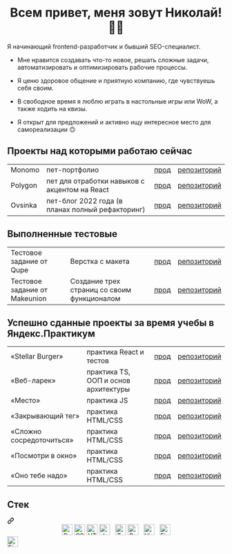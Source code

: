 <h1 align="center">Всем привет, меня зовут Николай! ✌🏻</h1>

<p>Я начинающий frontend-разработчик и бывший SEO-специалист.</p>
<ul>
  <li>
    <p>Мне нравится создавать что-то новое, решать сложные задачи, автоматизировать и оптимизировать рабочие процессы.</p>
  </li>
  <li>
    <p>Я ценю здоровое общение и приятную компанию, где чувствуешь себя своим. </p>
  </li>
  <li>
    <p>В свободное время я люблю играть в настольные игры или WoW, а также ходить на квизы.</p>
  </li>
  <li>
    <p>Я открыт для предложений и активно ищу интересное место для самореализации 🙃</p>
  </li>
</ul>

<h2>Проекты над которыми работаю сейчас</h2>
<table>
  <tr>
    <td>Monomo</td>
    <td>пет-портфолио</td>
    <td><a href="https://nigilen.github.io/monomo/">прод</a></td>
    <td><a href="https://github.com/Nigilen/monomo">репозиторий</a></td>
  </tr>
  <tr>
    <td>Polygon</td>
    <td>пет для отработки навыков с акцентом на React</td>
    <td><a href="https://nigilen.github.io/polygin/">прод</a></td>
    <td><a href="https://github.com/Nigilen/polygin">репозиторий</a></td>
  </tr>
  <tr>
    <td>Ovsinka</td>
    <td>пет-блог 2022 года (в планах полный рефакторинг)</td>
    <td><a href="https://nigilen.github.io/monomo/">прод</a></td>
    <td><a href="https://github.com/Nigilen/monomo">репозиторий</a></td>
  </tr>
</table>

<h2>Выполненные тестовые</h2>
<table>
  <tr>
    <td>Тестовое задание от Qupe</td>
    <td>Верстка с макета</td>
    <td><a href="https://nigilen.github.io/qupe/">прод</a></td>
    <td><a href="https://github.com/Nigilen/qupe">репозиторий</a></td>
  </tr>
  <tr>
    <td>Тестовое задание от Makeunion</td>
    <td>Создание трех страниц со своим функционалом</td>
    <td><a href="https://nigilen.github.io/makeunion-tt/">прод</a></td>
    <td><a href="https://github.com/Nigilen/makeunion-tt">репозиторий</a></td>
  </tr>
</table>


<h2 alig="center">Успешно сданные проекты за время учебы в Яндекс.Практикум</h2>
<table>
  <tr>
    <td>«Stellar Burger»</td>
    <td>практика React и тестов</td>
    <td><a href="https://nigilen.github.io/stellar-burger/">прод</a></td>
    <td><a href="https://github.com/Nigilen/stellar-burger">репозиторий</a></td>
  </tr>
  <tr>
    <td>«Веб-ларек»</td>
    <td>практика TS, ООП и основ архитектуры</td>
    <td><a href="https://nigilen.github.io/web-larek-frontend/">прод</a></td>
    <td><a href="https://github.com/Nigilen/web-larek-frontend.git">репозиторий</a></td>
  </tr>
  <tr>
    <td>«Место»</td>
    <td>практика JS</td>
    <td><a href="https://nigilen.github.io/mesto-project-ff/">прод</a></td>
    <td><a href="https://github.com/Nigilen/mesto-project-ff">репозиторий</a></td>
  </tr>
  <tr>
    <td>«Закрывающий тег»</td>
    <td>практика HTML/CSS</td>
    <td><a href="https://nigilen.github.io/zakrivayuschiy-teg-f/">прод</a></td>
    <td><a href="https://github.com/Nigilen/zakrivayuschiy-teg-f">репозиторий</a></td>
  </tr>
  <tr>
    <td>«Сложно сосредоточиться»</td>
    <td>практика HTML/CSS</td>
    <td><a href="https://nigilen.github.io/slozhno-sosredotochitsya/">прод</a></td>
    <td><a href="https://github.com/Nigilen/slozhno-sosredotochitsya">репозиторий</a></td>
  </tr>
  <tr>
    <td>«Посмотри в окно»</td>
    <td>практика HTML/CSS</td>
    <td><a href="https://nigilen.github.io/posmotri_v_okno/">прод</a></td>
    <td><a href="https://github.com/Nigilen/posmotri_v_okno">репозиторий</a></td>
  </tr>
  <tr>
    <td>«Оно тебе надо»</td>
    <td>практика HTML/CSS</td>
    <td><a href="https://nigilen.github.io/ono-tebe-nado/">прод</a></td>
    <td><a href="https://github.com/Nigilen/ono-tebe-nado">репозиторий</a></td>
  </tr>
</table>

<div class="markdown-heading" dir="auto"><h2 class="heading-element" dir="auto">Стек</h2><a id="user-content-мой-стек" class="anchor" aria-label="Permalink: Стек" href="#стек"><svg class="octicon octicon-link" viewBox="0 0 16 16" version="1.1" width="16" height="16" aria-hidden="true"><path d="m7.775 3.275 1.25-1.25a3.5 3.5 0 1 1 4.95 4.95l-2.5 2.5a3.5 3.5 0 0 1-4.95 0 .751.751 0 0 1 .018-1.042.751.751 0 0 1 1.042-.018 1.998 1.998 0 0 0 2.83 0l2.5-2.5a2.002 2.002 0 0 0-2.83-2.83l-1.25 1.25a.751.751 0 0 1-1.042-.018.751.751 0 0 1-.018-1.042Zm-4.69 9.64a1.998 1.998 0 0 0 2.83 0l1.25-1.25a.751.751 0 0 1 1.042.018.751.751 0 0 1 .018 1.042l-1.25 1.25a3.5 3.5 0 1 1-4.95-4.95l2.5-2.5a3.5 3.5 0 0 1 4.95 0 .751.751 0 0 1-.018 1.042.751.751 0 0 1-1.042.018 1.998 1.998 0 0 0-2.83 0l-2.5 2.5a1.998 1.998 0 0 0 0 2.83Z"></path></svg></a></div>
<div align="center" dir="auto">  
<a target="_blank" rel="noopener noreferrer nofollow" href="https://camo.githubusercontent.com/c8103e7ef2f154a02b429f185f1f23186c4a3f7a6aedf55d6f64439752cc9aac/68747470733a2f2f696d672e736869656c64732e696f2f62616467652f52656163742d3238324333343f6c6f676f3d7265616374266c6f676f436f6c6f723d363144414642"><img src="https://camo.githubusercontent.com/c8103e7ef2f154a02b429f185f1f23186c4a3f7a6aedf55d6f64439752cc9aac/68747470733a2f2f696d672e736869656c64732e696f2f62616467652f52656163742d3238324333343f6c6f676f3d7265616374266c6f676f436f6c6f723d363144414642" alt="React logo" title="React" height="25" data-canonical-src="https://img.shields.io/badge/React-282C34?logo=react&amp;logoColor=61DAFB" style="max-width: 100%;"></a>
<a target="_blank" rel="noopener noreferrer nofollow" href="https://camo.githubusercontent.com/235c2130374cf57e14ee5d53ddaa4cbe723f2ab813a51952907119f6ff53db41/68747470733a2f2f696d672e736869656c64732e696f2f62616467652f435353332d3238324333343f6c6f676f3d63737333266c6f676f436f6c6f723d453334463236"><img src="https://camo.githubusercontent.com/235c2130374cf57e14ee5d53ddaa4cbe723f2ab813a51952907119f6ff53db41/68747470733a2f2f696d672e736869656c64732e696f2f62616467652f435353332d3238324333343f6c6f676f3d63737333266c6f676f436f6c6f723d453334463236" alt="CSS3 logo" title="HTML5" height="25" data-canonical-src="https://img.shields.io/badge/CSS3-282C34?logo=css3&amp;logoColor=E34F26" style="max-width: 100%;"></a>
<a target="_blank" rel="noopener noreferrer nofollow" href="https://camo.githubusercontent.com/94aafdad2b6e8c1045f2ca410faa15805b288be681986013570c3ee10f2538ff/68747470733a2f2f696d672e736869656c64732e696f2f62616467652f48544d4c352d3238324333343f6c6f676f3d68746d6c35266c6f676f436f6c6f723d453334463236"><img src="https://camo.githubusercontent.com/94aafdad2b6e8c1045f2ca410faa15805b288be681986013570c3ee10f2538ff/68747470733a2f2f696d672e736869656c64732e696f2f62616467652f48544d4c352d3238324333343f6c6f676f3d68746d6c35266c6f676f436f6c6f723d453334463236" alt="HTML5 logo" title="HTML5" height="25" data-canonical-src="https://img.shields.io/badge/HTML5-282C34?logo=html5&amp;logoColor=E34F26" style="max-width: 100%;"></a>
<a target="_blank" rel="noopener noreferrer nofollow" href="https://camo.githubusercontent.com/9fbc26ddc8e49b729b7d4911a68049839bd75af167ff6ddc61a0d896f0244cd6/68747470733a2f2f696d672e736869656c64732e696f2f62616467652f4a6176615363726970742d3238324333343f6c6f676f3d6a617661736372697074266c6f676f436f6c6f723d463744463145"><img src="https://camo.githubusercontent.com/9fbc26ddc8e49b729b7d4911a68049839bd75af167ff6ddc61a0d896f0244cd6/68747470733a2f2f696d672e736869656c64732e696f2f62616467652f4a6176615363726970742d3238324333343f6c6f676f3d6a617661736372697074266c6f676f436f6c6f723d463744463145" alt="JavaScript logo" title="JavaScript" height="25" data-canonical-src="https://img.shields.io/badge/JavaScript-282C34?logo=javascript&amp;logoColor=F7DF1E" style="max-width: 100%;"></a>
&nbsp;
<a target="_blank" rel="noopener noreferrer nofollow" href="https://camo.githubusercontent.com/60e6915a30618a624ac7532da2df55bad99ef5baaa3982106a0c579770a2f270/68747470733a2f2f696d672e736869656c64732e696f2f62616467652f547970655363726970742d3238324333343f6c6f676f3d74797065736372697074266c6f676f436f6c6f723d333137384336"><img src="https://camo.githubusercontent.com/60e6915a30618a624ac7532da2df55bad99ef5baaa3982106a0c579770a2f270/68747470733a2f2f696d672e736869656c64732e696f2f62616467652f547970655363726970742d3238324333343f6c6f676f3d74797065736372697074266c6f676f436f6c6f723d333137384336" alt="TypeScript logo" title="TypeScript" height="25" data-canonical-src="https://img.shields.io/badge/TypeScript-282C34?logo=typescript&amp;logoColor=3178C6" style="max-width: 100%;"></a>
<a target="_blank" rel="noopener noreferrer nofollow" href="https://camo.githubusercontent.com/6d3a30eb6886901ae7c47ed54c4670699a4fe4b790f0503de5894b69006cca07/68747470733a2f2f696d672e736869656c64732e696f2f62616467652f52656475782d3238324333343f6c6f676f3d7265647578266c6f676f436f6c6f723d373634414243"><img src="https://camo.githubusercontent.com/6d3a30eb6886901ae7c47ed54c4670699a4fe4b790f0503de5894b69006cca07/68747470733a2f2f696d672e736869656c64732e696f2f62616467652f52656475782d3238324333343f6c6f676f3d7265647578266c6f676f436f6c6f723d373634414243" alt="Redux logo" title="Redux" height="25" data-canonical-src="https://img.shields.io/badge/Redux-282C34?logo=redux&amp;logoColor=764ABC" style="max-width: 100%;"></a>
&nbsp;
<a target="_blank" rel="noopener noreferrer nofollow" href="https://camo.githubusercontent.com/a4d93c48905b2c1b59a9cffe5cb11704fee79b461ac896ce9cb1da2410c24884/68747470733a2f2f696d672e736869656c64732e696f2f62616467652f5653253230436f64652d3238324333343f6c6f676f3d76697375616c2d73747564696f2d636f6465266c6f676f436f6c6f723d303037414343"><img src="https://camo.githubusercontent.com/a4d93c48905b2c1b59a9cffe5cb11704fee79b461ac896ce9cb1da2410c24884/68747470733a2f2f696d672e736869656c64732e696f2f62616467652f5653253230436f64652d3238324333343f6c6f676f3d76697375616c2d73747564696f2d636f6465266c6f676f436f6c6f723d303037414343" alt="Visual Studio Code logo" title="Visual Studio Code" height="25" data-canonical-src="https://img.shields.io/badge/VS%20Code-282C34?logo=visual-studio-code&amp;logoColor=007ACC" style="max-width: 100%;"></a>
&nbsp;
<a target="_blank" rel="noopener noreferrer nofollow" href="https://camo.githubusercontent.com/7080709b312a829823fa4d98fa3c1cf67a7e70400e50ee9ba5edcfeba3dc6e4c/68747470733a2f2f696d672e736869656c64732e696f2f62616467652f4669676d612d3238324333343f6c6f676f3d6669676d61266c6f676f436f6c6f723d303037414343"><img src="https://camo.githubusercontent.com/7080709b312a829823fa4d98fa3c1cf67a7e70400e50ee9ba5edcfeba3dc6e4c/68747470733a2f2f696d672e736869656c64732e696f2f62616467652f4669676d612d3238324333343f6c6f676f3d6669676d61266c6f676f436f6c6f723d303037414343" alt="Figma logo" title="Figma" height="25" data-canonical-src="https://img.shields.io/badge/Figma-282C34?logo=figma&amp;logoColor=007ACC" style="max-width: 100%;"></a>
</div>
<a target="_blank" rel="noopener noreferrer nofollow" href="https://img.shields.io/badge/Jest-323330?style=for-the-badge&logo=Jest&logoColor=white"><img src="https://img.shields.io/badge/Jest-323330?style=for-the-badge&logo=Jest&logoColor=white" alt="Figma logo" title="Figma" height="25" style="max-width: 100%;"></a>
</div>

